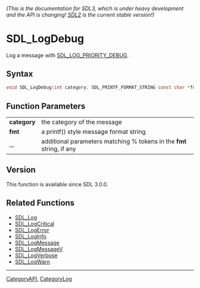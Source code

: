 ###### (This is the documentation for SDL3, which is under heavy development and the API is changing! [SDL2](https://wiki.libsdl.org/SDL2/) is the current stable version!)
# SDL_LogDebug

Log a message with [SDL_LOG_PRIORITY_DEBUG](SDL_LOG_PRIORITY_DEBUG).

## Syntax

```c
void SDL_LogDebug(int category, SDL_PRINTF_FORMAT_STRING const char *fmt, ...) SDL_PRINTF_VARARG_FUNC(2);

```

## Function Parameters

|                  |                                                                       |
| ---------------- | --------------------------------------------------------------------- |
| **category**     | the category of the message                                           |
| **fmt**          | a printf() style message format string                                |
| **...**          | additional parameters matching % tokens in the **fmt** string, if any |

## Version

This function is available since SDL 3.0.0.

## Related Functions

* [SDL_Log](SDL_Log)
* [SDL_LogCritical](SDL_LogCritical)
* [SDL_LogError](SDL_LogError)
* [SDL_LogInfo](SDL_LogInfo)
* [SDL_LogMessage](SDL_LogMessage)
* [SDL_LogMessageV](SDL_LogMessageV)
* [SDL_LogVerbose](SDL_LogVerbose)
* [SDL_LogWarn](SDL_LogWarn)

----
[CategoryAPI](CategoryAPI), [CategoryLog](CategoryLog)

